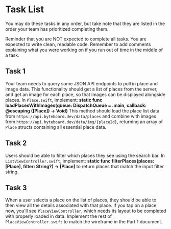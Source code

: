 # Task List

You may do these tasks in any order, but take note that they are listed in the order your team has prioritized completing them.

Reminder that you are NOT expected to complete all tasks. You are expected to write clean, readable code. Remember to add comments explaining what you were working on if you run out of time in the middle of a task.


## Task 1

Your team needs to query some JSON API endpoints to pull in place and image data. This functionality should get a list of places from the server, and get an image for each place, so that images can be displayed alongside places. In `Place.swift`, implement:
**static func loadPlacesWithImages(queue: DispatchQueue = .main, callback: @escaping ([Place]) -> Void)**
This method should load the place list data from `https://api.byteboard.dev/data/places` and combine with images from `https://api.byteboard.dev/data/img/{placeId}`, returning an array of `Place` structs containing all essential place data.


## Task 2

Users should be able to filter which places they see using the search bar. In `ListViewController.swift`, implement:
**static func filterPlaces(places: [Place], filter: String?) -> [Place]**
to return places that match the input filter string.


## Task 3

When a user selects a place on the list of places, they should be able to then view all the details associated with that place. If you tap on a place now, you'll see `PlaceViewController`, which needs its layout to be completed with properly loaded in data.
Implement the rest of ``PlaceViewController.swift`` to match the wireframe in the Part 1 document.

